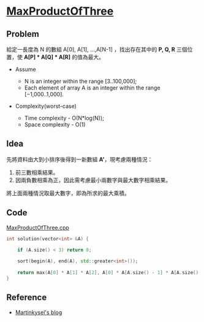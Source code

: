 # [MaxProductOfThree](https://codility.com/programmers/lessons/6-sorting/max_product_of_three/)

## Problem

給定一長度為 N 的數組 A[0], A[1], ...,A[N-1] ，找出存在其中的 **P, Q, R** 三個位置，使 **A[P] * A[Q] * A[R]** 的值為最大。

- Assume
  - N is an integer within the range [3..100,000];
  - Each element of array A is an integer within the range [−1,000..1,000].

- Complexity(worst-case)
  - Time complexity - O(N*log(N));
  - Space complexity - O(1)

## Idea

先將資料由大到小排序後得到一新數組 **A'**，現考慮兩種情況：

1. 前三數相乘結果。
2. 因兩負數相乘為正，因此需考慮最小兩數字與最大數字相乘結果。

將上面兩種情況取最大數字，即為所求的最大乘積。

## Code

[MaxProductOfThree.cpp](MaxProductOfThree.cpp)

```cpp
int solution(vector<int> &A) {
    
    if (A.size() < 3) return 0;

    sort(begin(A), end(A), std::greater<int>());
    
    return max(A[0] * A[1] * A[2], A[0] * A[A.size() - 1] * A[A.size() - 2]);
}
```

## Reference

- [Martinkysel's blog](https://www.martinkysel.com/codility-maxproductofthree-solution/)
